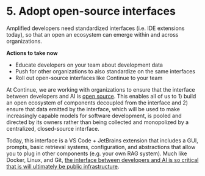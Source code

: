 # 5. Adopt open-source interfaces

Amplified developers need standardized interfaces (i.e. IDE extensions today), so that an open an ecosystem can emerge within and across organizations.

**Actions to take now**

- Educate developers on your team about development data
- Push for other organizations to also standardize on the same interfaces
- Roll out open-source interfaces like Continue to your team

At Continue, we are working with organizations to ensure that the interface between developers and AI is [open source](https://github.com/continuedev/continue). This enables all of us to 1) build an open ecosystem of components decoupled from the interface and 2) ensure that data emitted by the interface, which will be used to make increasingly capable models for software development, is pooled and directed by its owners rather than being collected and monopolized by a centralized, closed-source interface.

Today, this interface is a VS Code + JetBrains extension that includes a GUI, prompts, basic retrieval systems, configuration, and abstractions that allow you to plug in other components (e.g. your own RAG system). Much like Docker, Linux, and Git, [the interface between developers and AI is so critical that is will ultimately be public infrastructure](https://blog.continue.dev/initial-fundraise/).